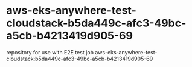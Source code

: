 # aws-eks-anywhere-test-cloudstack-b5da449c-afc3-49bc-a5cb-b4213419d905-69
repository for use with E2E test job aws-eks-anywhere-test-cloudstack:b5da449c-afc3-49bc-a5cb-b4213419d905-69
